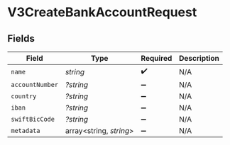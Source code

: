 # V3CreateBankAccountRequest


## Fields

| Field                   | Type                    | Required                | Description             |
| ----------------------- | ----------------------- | ----------------------- | ----------------------- |
| `name`                  | *string*                | :heavy_check_mark:      | N/A                     |
| `accountNumber`         | *?string*               | :heavy_minus_sign:      | N/A                     |
| `country`               | *?string*               | :heavy_minus_sign:      | N/A                     |
| `iban`                  | *?string*               | :heavy_minus_sign:      | N/A                     |
| `swiftBicCode`          | *?string*               | :heavy_minus_sign:      | N/A                     |
| `metadata`              | array<string, *string*> | :heavy_minus_sign:      | N/A                     |